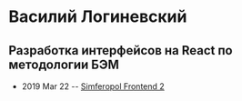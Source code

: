 # Василий Логиневский

## Разработка интерфейсов на React по методологии БЭМ
- 2019 Mar 22 -- [Simferopol Frontend 2](https://www.youtube.com/watch?v=H7Ad1d2-UyA)    
